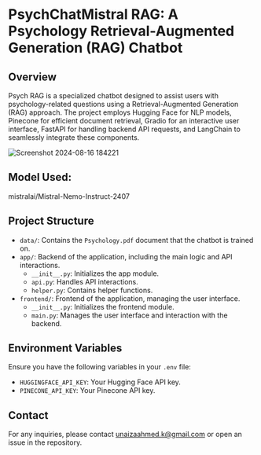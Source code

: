 # PsychChatMistral RAG: A Psychology Retrieval-Augmented Generation (RAG) Chatbot

## Overview
Psych RAG is a specialized chatbot designed to assist users with psychology-related questions using a Retrieval-Augmented Generation (RAG) approach. The project employs Hugging Face for NLP models, Pinecone for efficient document retrieval, Gradio for an interactive user interface, FastAPI for handling backend API requests, and LangChain to seamlessly integrate these components. 

![Screenshot 2024-08-16 184221](https://github.com/user-attachments/assets/757556bb-bb81-41fb-bc9e-17c734305346)


## Model Used:
mistralai/Mistral-Nemo-Instruct-2407

## Project Structure
- `data/`: Contains the `Psychology.pdf` document that the chatbot is trained on.
- `app/`: Backend of the application, including the main logic and API interactions.
  - `__init__.py`: Initializes the app module.
  - `api.py`: Handles API interactions.
  - `helper.py`: Contains helper functions.
- `frontend/`: Frontend of the application, managing the user interface.
  - `__init__.py`: Initializes the frontend module.
  - `main.py`: Manages the user interface and interaction with the backend.

## Environment Variables
Ensure you have the following variables in your `.env` file:

- `HUGGINGFACE_API_KEY`: Your Hugging Face API key.
- `PINECONE_API_KEY`: Your Pinecone API key.

## Contact
For any inquiries, please contact unaizaahmed.k@gmail.com or open an issue in the repository.


